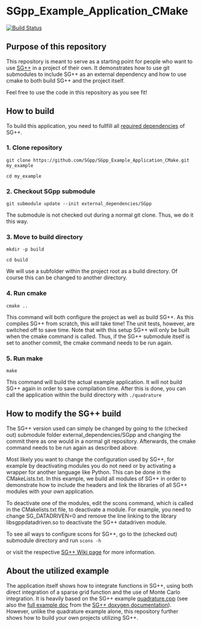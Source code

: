 # SGpp_Example_Application_CMake

[![Build Status](https://travis-ci.org/SGpp/SGpp_Example_Application_CMake.svg?branch=master)](https://travis-ci.org/SGpp/SGpp_Example_Application_CMake)

## Purpose of this repository

This repository is meant to serve as a starting point for people who want to use [SG++](https://github.com/SGpp/SGpp) in a project of their own. 
It demonstrates how to use git submodules to include SG++ as an external dependency and how to use cmake
to both build SG++ and the project itself.

Feel free to use the code in this repository as you see fit!

## How to build

To build this application, you need to fullfill all [required dependencies](https://github.com/SGpp/SGpp/wiki/Linux-(GCC-Clang-ICC)#dependencies) of SG++. 

### 1. Clone repository
`git clone https://github.com/SGpp/SGpp_Example_Application_CMake.git my_example`

`cd my_example`
### 2. Checkout SGpp submodule
`git submodule update --init external_dependencies/SGpp`

The submodule is not checked out during a normal git clone. Thus, we do it this way.

### 3. Move to build directory
`mkdir -p build`

`cd build`

We will use a subfolder within the project root as a build directory. Of course this can be changed to another directory.

### 4. Run cmake
`cmake ..`

This command will both configure the project as well as build SG++. As this compiles SG++ from scratch, this will take time! The unit tests, however, are switched off to save time.
Note that with this setup SG++ will only be built when the cmake command is called.
Thus, if the SG++ submodule itself is set to another commit, the cmake command needs to be run again.

### 5. Run make
`make`

This command will build the actual example application. It will not build SG++ again in order to save compilation time.
After this is done, you can call the application within the build directory with
`./quadrature`

## How to modify the SG++ build
The SG++ version used can simply be changed by going to the (checked out) submodule folder external_dependencies/SGpp and changing the commit there as one would in a normal git repository. Afterwards, the cmake command needs to be run again as described above.

Most likely you want to change the configuration used by SG++, for example by deactivating modules you do not need or by activating a wrapper for another language like Python.
This can be done in the CMakeLists.txt. In this example, we build all modules of SG++ in order to demonstrate how to include the headers and link the libraries of all SG++ modules with your own application.

To deactivate one of the modules, edit the scons command, which is called in the CMakelists.txt file, to deactivate a module. For example, you need to change SG_DATADRIVEN=0 and remove the line linking to the library libsgppdatadriven.so to deactivate the SG++ datadriven module.

To see all ways to configure scons for SG++, go to the (checked out) submodule directory and run
`scons -h`

or visit the respective [SG++ Wiki page](https://github.com/SGpp/SGpp/wiki/Linux-(GCC-Clang-ICC)#compilation-with-scons) for more information.


## About the utilized example
The application itself shows how to integrate functions in SG++, using both direct integration of a sparse grid function and the use of Monte Carlo integration.
It is heavily based on the SG++ example [quadrature.cpp](https://github.com/SGpp/SGpp/blob/master/base/examples/quadrature.cpp) (see also the [full example doc]( http://sgpp.sparsegrids.org/example_quadrature_cpp.html) from the [SG++ doxygen documentation](http://sgpp.sparsegrids.org/index.html)). However, unlike the quadrature example alone, this repository further shows how to build your own projects utilizing SG++.
